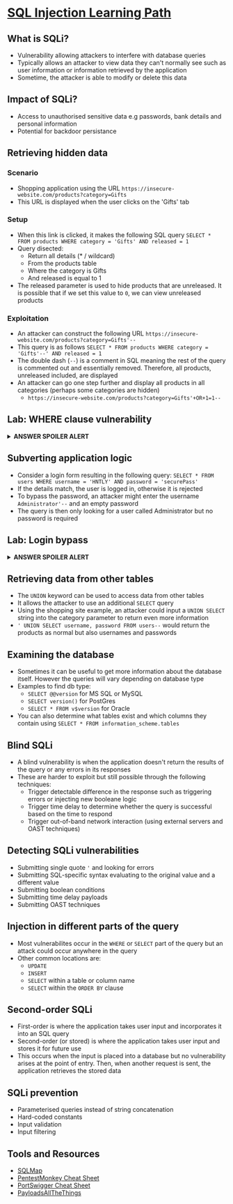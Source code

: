 # [SQL Injection Learning Path](https://portswigger.net/web-security/sql-injection)
## What is SQLi?
  - Vulnerability allowing attackers to interfere with database queries
  - Typically allows an attacker to view data they can't normally see such as user information or information retrieved by the application
  - Sometime, the attacker is able to modify or delete this data
    
## Impact of SQLi?
  - Access to unauthorised sensitive data e.g passwords, bank details and personal information
  - Potential for backdoor persistance 
    
## Retrieving hidden data
### Scenario    
  - Shopping application using the URL `https://insecure-website.com/products?category=Gifts`
  - This URL is displayed when the user clicks on the 'Gifts' tab
### Setup
  - When this link is clicked, it makes the following SQL query `SELECT * FROM products WHERE category = 'Gifts' AND released = 1`
  - Query disected:
    - Return all details (* / wildcard)
    - From the products table
    - Where the category is Gifts
    - And released is equal to 1
  - The released parameter is used to hide products that are unreleased. It is possible that if we set this value to `0`, we can view unreleased products
### Exploitation
  - An attacker can construct the following URL `https://insecure-website.com/products?category=Gifts'--`
  - This query is as follows `SELECT * FROM products WHERE category = 'Gifts'--' AND released = 1`
  - The double dash (`--`) is a comment in SQL meaning the rest of the query is commented out and essentially removed. Therefore, all products, unreleased included, are displayed
  - An attacker can go one step further and display all products in all categories (perhaps some categories are hidden)
    - `https://insecure-website.com/products?category=Gifts'+OR+1=1--`

## Lab: WHERE clause vulnerability
<details> 
  <summary> <b> ANSWER SPOILER ALERT </b> </summary>
   {URL}/filter?category=Gifts' OR 1=1--
</details>

## Subverting application logic
  - Consider a login form resulting in the following query: `SELECT * FROM users WHERE username = 'HNTLY' AND password = 'securePass'`
  - If the details match, the user is logged in, otherwise it is rejected
  - To bypass the password, an attacker might enter the username `Administrator'--` and an empty password
  - The query is then only looking for a user called Administrator but no password is required
  
## Lab: Login bypass
<details> 
  <summary> <b> ANSWER SPOILER ALERT </b> </summary>
   Username = Administrator'--
   
   Password = password
</details>

## Retrieving data from other tables
  - The `UNION` keyword can be used to access data from other tables
  - It allows the attacker to use an additional `SELECT` query
  - Using the shopping site example, an attacker could input a `UNION SELECT` string into the category parameter to return even more information
  - `' UNION SELECT username, password FROM users--` would return the products as normal but also usernames and passwords

## Examining the database
  - Sometimes it can be useful to get more information about the database itself. However the queries will vary depending on database type
  - Examples to find db type:
    - `SELECT @@version` for MS SQL or MySQL
    - `SELECT version()` for PostGres
    - `SELECT * FROM v$version` for Oracle
  - You can also determine what tables exist and which columns they contain using `SELECT * FROM information_scheme.tables`
  
## Blind SQLi
  - A blind vulnerability is when the application doesn't return the results of the query or any errors in its responses
  - These are harder to exploit but still possible through the following techniques:
    - Trigger detectable difference in the response such as triggering errors or injecting new booleane logic
    - Trigger time delay to determine whether the query is successful based on the time to respond
    - Trigger out-of-band network interaction (using external servers and OAST techniques)
    
 ## Detecting SQLi vulnerabilities
  - Submitting single quote `'` and looking for errors
  - Submitting SQL-specific syntax evaluating to the original value and a different value
  - Submitting boolean conditions
  - Submitting time delay payloads
  - Submitting OAST techniques
  
## Injection in different parts of the query
  - Most vulnerabilites occur in the `WHERE` or `SELECT` part of the query but an attack could occur anywhere in the query
  - Other common locations are:
    - `UPDATE`
    - `INSERT`
    - `SELECT` within a table or column name
    - `SELECT` within the `ORDER BY` clause
    
## Second-order SQLi
  - First-order is where the application takes user input and incorporates it into an SQL query
  - Second-order (or stored) is where the application takes user input and stores it for future use
  - This occurs when the input is placed into a database but no vulnerability arises at the point of entry. Then, when another request is sent, the application retrieves the stored data
  
## SQLi prevention
  - Parameterised queries instead of string concatenation
  - Hard-coded constants 
  - Input validation
  - Input filtering
  
## Tools and Resources
  - [SQLMap](http://sqlmap.org/)
  - [PentestMonkey Cheat Sheet](http://pentestmonkey.net/category/cheat-sheet/sql-injection)
  - [PortSwigger Cheat Sheet](https://portswigger.net/web-security/sql-injection/cheat-sheet)
  - [PayloadsAllTheThings](https://github.com/swisskyrepo/PayloadsAllTheThings/tree/master/SQL%20Injection)
